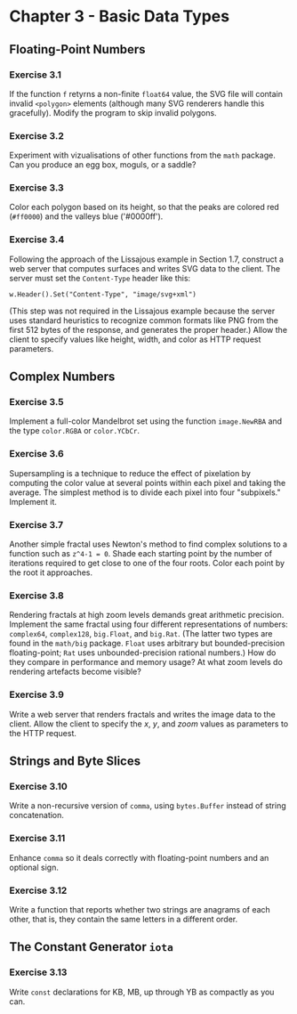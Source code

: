 # Chapter 3 - Basic Data Types

## Floating-Point Numbers

### Exercise 3.1
If the function `f` retyrns a non-finite `float64` value, the SVG file will
contain invalid `<polygon>` elements (although many SVG renderers handle this
gracefully). Modify the program to skip invalid polygons.

### Exercise 3.2
Experiment with vizualisations of other functions from the `math` package. Can
you produce an egg box, moguls, or a saddle?

### Exercise 3.3
Color each polygon based on its height, so that the peaks are colored red
(`#ff0000`) and the valleys blue ('#0000ff').

### Exercise 3.4
Following the approach of the Lissajous example in Section 1.7, construct a web
server that computes surfaces and writes SVG data to the client. The server must
set the `Content-Type` header like this:
```
w.Header().Set("Content-Type", "image/svg+xml")
```
(This step was not required in the Lissajous example because the server uses
standard heuristics to recognize common formats like PNG from the first 512
bytes of the response, and generates the proper header.) Allow the client to
specify values like height, width, and color as HTTP request parameters.

## Complex Numbers

### Exercise 3.5
Implement a full-color Mandelbrot set using the function `image.NewRBA` and the
type `color.RGBA` or `color.YCbCr`.

### Exercise 3.6
Supersampling is a technique to reduce the effect of pixelation by computing
the color value at several points within each pixel and taking the average. The
simplest method is to divide each pixel into four "subpixels." Implement it.

### Exercise 3.7
Another simple fractal uses Newton's method to find complex solutions to a
function such as `z^4-1 = 0`. Shade each starting point by the number of
iterations required to get close to one of the four roots. Color each point by
the root it approaches.

### Exercise 3.8
Rendering fractals at high zoom levels demands great arithmetic precision.
Implement the same fractal using four different representations of numbers:
`complex64`, `complex128`, `big.Float`, and `big.Rat`. (The latter two types
are found in the `math/big` package. `Float` uses arbitrary but
bounded-precision floating-point; `Rat` uses unbounded-precision rational
numbers.) How do they compare in performance and memory usage? At what zoom
levels do rendering artefacts become visible?

### Exercise 3.9
Write a web server that renders fractals and writes the image data to the
client. Allow the client to specify the _x_, _y_, and _zoom_ values as
parameters to the HTTP request.

## Strings and Byte Slices

### Exercise 3.10
Write a non-recursive version of `comma`, using `bytes.Buffer` instead of string
concatenation.

### Exercise 3.11
Enhance `comma` so it deals correctly with floating-point numbers and an
optional sign.

### Exercise 3.12
Write a function that reports whether two strings are anagrams of each other,
that is, they contain the same letters in a different order.

## The Constant Generator `iota`

### Exercise 3.13

Write `const` declarations for KB, MB, up through YB as compactly as you can.
